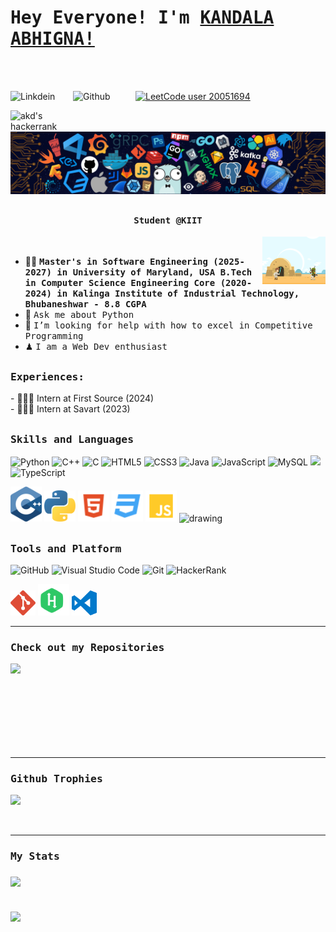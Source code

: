 # <samp>Hey Everyone! I'm [KANDALA ABHIGNA!](https://github.com/KandalaAbhigna)</samp>
<br><br>

<a href="https://www.linkedin.com/in/abhigna-kandala/">
  <img align="left" alt="Linkdein" width="100px" src="https://img.shields.io/badge/Linkedin-0A66C2?style=for-the-badge&logo=Linkedin&logoColor=white" />
</a>
<a href="https://github.com/KandalaAbhigna">
  <img align="left" alt="Github" width="100px" src="https://img.shields.io/badge/Github-181717?style=for-the-badge&logo=Github&logoColor=white" />
</a>

[![LeetCode user 20051694](https://img.shields.io/badge/dynamic/json?style=for-the-badge&labelColor=black&color=%23ffa116&label=Solved&query=solvedOverTotal&url=https%3A%2F%2Fleetcode-badge.vercel.app%2Fapi%2Fusers%2F20051694&logo=leetcode&logoColor=yellow)](https://leetcode.com/20051694/)

<a href="https://www.hackerrank.com/profile/h20051694">
  <img align="left" alt="akd's hackerrank" width="100px" src="https://img.shields.io/badge/HackerRank-2EC866?style=for-the-badge&logo=HackerRank&logoColor=black" />
</a>
<br><br>
<img src="https://github.com/KandalaAbhigna/KandalaAbhigna/blob/main/header_.png"/>

## <p align="center"><h4 align="center"><samp>Student @KIIT</samp></h4></p>

<div>
<img align="right" src="https://github.com/KandalaAbhigna/KandalaAbhigna/blob/main/terminal.gif" width="20%"/>
  <br>

- 👨‍🎓 <samp><b>Master's in Software Engineering (2025-2027) in University of Maryland, USA </b><b>B.Tech in Computer Science Engineering Core (2020-2024) in Kalinga Institute of Industrial Technology, Bhubaneshwar - 8.8 CGPA</b>
- 💬 <samp>Ask me about Python
- 🤔 <samp>I’m looking for help with how to excel in Competitive Programming
- ♟ <samp>I am a Web Dev enthusiast
</div>
  
##

<div>
<h3><b><samp>Experiences:</samp></b></h3>
- 👨🏻‍💻 Intern at First Source (2024)<br>
- 👨🏻‍💻 Intern at Savart (2023) <br>
</div>

##
<h3><b><samp>Skills and Languages</samp></b></h3>

![Python](https://img.shields.io/badge/Python-3776AB?style=flat-square&logo=Python&logoColor=white)
![C++](https://img.shields.io/badge/C++-00599C?style=flat-square&logo=c%2B%2B&logoColor=white)
![C](https://img.shields.io/badge/C-27338e?style=flat-square&logo=c&logoColor=white)
![HTML5](https://img.shields.io/badge/HTML5-E34F26?style=flat-square&logo=HTML5&logoColor=white)
![CSS3](https://img.shields.io/badge/CSS3-1572B6?style=flat-square&logo=CSS3&logoColor=white)
![Java](https://img.shields.io/badge/Java-013243?style=flat-square&logo=Java&logoColor=white)
![JavaScript](https://shields.io/badge/JavaScript-F7DF1E?logo=JavaScript&logoColor=000&style=flat-square)
![MySQL](https://img.shields.io/badge/MySQL-4479A1?style=flat-square&logo=MySQL&logoColor=white)
<img src="https://img.shields.io/badge/-ReactJs-61DAFB?logo=react&logoColor=white&style=for-the-badge" height=20px/>
![TypeScript](https://shields.io/badge/TypeScript-3178C6?logo=TypeScript&logoColor=FFF&style=flat-square)

<span>
<img src="https://github.com/KandalaAbhigna/KandalaAbhigna/blob/main/imgs/c.svg" alt="drawing" width="50"/>
<img src="https://github.com/KandalaAbhigna/KandalaAbhigna/blob/main/imgs/python-5.svg" alt="drawing" width="50"/>
<img src="https://github.com/KandalaAbhigna/KandalaAbhigna/blob/main/imgs/html.svg" alt="drawing" width="50"/>
<img src="https://github.com/KandalaAbhigna/KandalaAbhigna/blob/main/imgs/css.svg" alt="drawing" width="50"/>
<img src="https://github.com/KandalaAbhigna/KandalaAbhigna/blob/main/imgs/javascript.svg" alt="drawing" width="50"/>
 <img src="https://github.com/amandewatnitrr/amandewatnitrr/blob/main/imgs/mysql-6.svg" alt="drawing" width="50"/>
 </span>
    
##
<h3><b><samp>Tools and Platform</samp></b></h3>

![GitHub](https://img.shields.io/badge/GitHub-181717?style=flat-square&logo=github)
![Visual Studio Code](https://img.shields.io/badge/Visual_Studio_Code-007ACC?style=flat-square&logo=Visual-Studio-Code&logoColor=white)
![Git](https://img.shields.io/badge/Git-F05032?style=flat-square&logo=Git&logoColor=white)
![HackerRank](https://img.shields.io/badge/HackerRank-107C10?style=flat-square&logo=HackerRank&logoColor=black)

  
<span>
<img src="https://github.com/KandalaAbhigna/KandalaAbhigna/blob/main/imgs/git-icon.svg" alt="drawing" width="40"/>
<img src="https://github.com/KandalaAbhigna/KandalaAbhigna/blob/main/imgs/hackerrank.svg" alt="drawing" width="50"/>
<img src="https://github.com/KandalaAbhigna/KandalaAbhigna/blob/main/imgs/visual-studio-code.svg" alt="drawing" width="40"/>
</span>
<hr> 
  
<h3><b><samp>Check out my Repositories</samp></b></h3>

<span>
<a href="https://github.com/KandalaAbhigna/digital-time-capsule">
  <img align="left" src="https://github-readme-stats.vercel.app/api/pin/?username=KandalaAbhigna&repo=digital-time-capsule" />
</a>

</span>
<br><br>
<br><br>
<br><br>
<br><br>

<hr>

<h3><b><samp>Github Trophies</samp></b></h3>
 <p align="left">
 <a href="https://github.com/ryo-ma/github-profile-trophy">
   <img width=800 src="https://github-profile-trophy.vercel.app/?username=KandalaAbhigna&column=8&theme=onedark&no-frame=true&no-bg=true"/>
 </a>
 </p>

 <br>

 <hr>
<h3><b><samp>My Stats</samp></b></h3>

<div>
  <img align='middle' src="https://github-readme-stats.vercel.app/api?username=KandalaAbhigna&theme=vue-dark&show_icons=true&hide_border=true&count_private=true" width=50%/>
  <br><br><br>
  <img align='middle' src="https://github-readme-streak-stats.herokuapp.com/?user=KandalaAbhigna&theme=vue-dark&hide_border=true" width=50%/>
</div>
